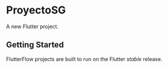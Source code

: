 # ProyectoSG

A new Flutter project.

## Getting Started

FlutterFlow projects are built to run on the Flutter _stable_ release.
